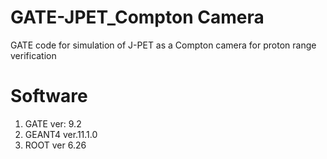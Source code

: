 # GATE-JPET_Compton Camera
GATE code for simulation of J-PET as a Compton camera for proton range verification


# Software

1. GATE ver: 9.2
2. GEANT4 ver.11.1.0
3. ROOT ver 6.26
